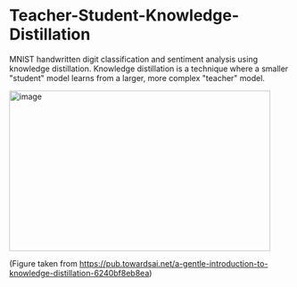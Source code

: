 # Teacher-Student-Knowledge-Distillation
MNIST handwritten digit classification and sentiment analysis using knowledge distillation. Knowledge distillation is a technique where a smaller "student" model learns from a larger, more complex "teacher" model.

<img width="468" height="288" alt="image" src="https://github.com/user-attachments/assets/e3e02d13-d4cd-414c-a35d-635ea74b9aa0" />

(Figure taken from https://pub.towardsai.net/a-gentle-introduction-to-knowledge-distillation-6240bf8eb8ea)
